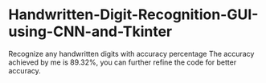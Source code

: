 # Handwritten-Digit-Recognition-GUI-using-CNN-and-Tkinter
Recognize any handwritten digits with accuracy percentage 
The accuracy achieved by me is 89.32%, you can further refine the code 
for better accuracy. 
